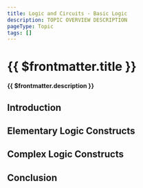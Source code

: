 ```yaml
---
title: Logic and Circuits - Basic Logic
description: TOPIC OVERVIEW DESCRIPTION
pageType: Topic
tags: []
---
```


# {{ $frontmatter.title }}

**{{ $frontmatter.description }}**

<KeyConcepts :ConceptArray= "[
{
  Concept:'Natural Language',
  Details:'Spoken and written communication developed and evolved over time, and used by humans'
}]" />

## Introduction

## Elementary Logic Constructs

## Complex Logic Constructs

## Conclusion